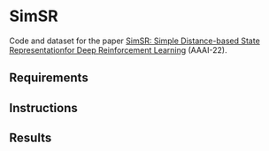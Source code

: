 # SimSR
Code and dataset for the paper [SimSR: Simple Distance-based State Representationfor Deep Reinforcement Learning]() (AAAI-22).

## Requirements

## Instructions

## Results

